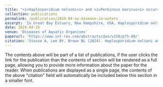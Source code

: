 ```yaml
---
title: "<i>Haplosporidium nelsoni<i> and <i>Perkinsus marinus<i> occurrence in waters of Great Bay Estuary, New Hampshire"
collection: publications
permalink: /publication/2024-04-oy-disease-in-waters
excerpt: 'In Great Bay Estuary, New Hampshire, USA, Haplosporidium nelsoni and Perkinsus marinus are 2 active pathogens of the eastern oyster Crassostrea virginica (Gmelin), that cause MSX (multinucleated sphere with unknown affinity ‘X’) and dermo mortalities, respectively. Whereas studies have quantified infection intensities in oyster populations and determined whether these parasites exist in certain planktonic organisms, no studies thus far have examined both infectious agents simultaneously in water associated with areas that do and do not have oyster populations. As in other estuaries, both organisms are present in estuarine waters throughout the Bay, especially during June through November, when oysters are most active. Waters associated with oyster habitats had higher, more variable DNA concentrations from these pathogenic organisms than waters at a non-oyster site. This finding allows for enhanced understanding of disease-causing organisms in New England estuaries, where oyster restoration is a priority.'
date: 2024-04-25
venue: 'Diseases of Aquatic Organisms'
paperurl: 'https://www.int-res.com/abstracts/dao/v158/p75-80/'
citation: 'Stasse A, Lee BY, Brown BL (2024). Haplosporidium nelsoni and Perkinsus marinus occurrence in waters of Great Bay Estuary, New Hampshire. Dis Aquat Org 158:75-80. https://doi.org/10.3354/dao03787'
---
```


The contents above will be part of a list of publications, if the user clicks the link for the publication than the contents of section will be rendered as a full page, allowing you to provide more information about the paper for the reader. When publications are displayed as a single page, the contents of the above "citation" field will automatically be included below this section in a smaller font.

